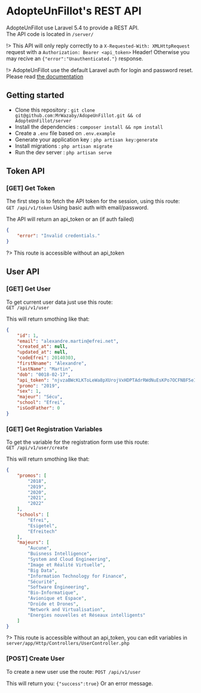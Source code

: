 # AdopteUnFillot's REST API

AdopteUnFillot use Laravel 5.4 to provide a REST API.   
The API code is located in `/server/`

!> This API will only reply correctly to a `X-Requested-With: XMLHttpRequest` request with a `Authorization: Bearer <api_token>` Header! Otherwise you may recive an `{"error":"Unauthenticated."}` response.

!> AdopteUnFillot use the default Laravel auth for login and password reset. Please read [the documentation](https://laravel.com/docs/5.4/authentication)  

## Getting started

- Clone this repository : `git clone git@github.com:MrWazaby/AdopeUnFillot.git && cd AdopteUnFillot/server`
- Install the dependencies : `composer install && npm install`
- Create a `.env` file based on `.env.example`
- Generate your application key : `php artisan key:generate`
- Install migrations : `php artisan migrate`
- Run the dev server : `php artisan serve`

## Token API

### [GET] Get Token

The first step is to fetch the API token for the session, using this route:  
`GET /api/v1/token`
Using basic auth with email/password.  

The API will return an api_token or an (if auth failed)
``` json
{
    "error": "Invalid credentials."
}
```

?> This route is accessible without an api_token

## User API

### [GET] Get User

To get current user data just use this route:  
`GET /api/v1/user`

This will return smothing like that:
``` json
{
    "id": 1,
    "email": "alexandre.martin@efrei.net",
    "created_at": null,
    "updated_at": null,
    "codeEfrei": 20140303,
    "firstNname": "Alexandre",
    "lastName": "Martin",
    "dob": "0018-02-17",
    "api_token": "njvzaBWcKLKToLeWa8pXUrojVxHDPTAdrRWdNuEsKPo7OCFNBF5eIxyulo9n",
    "promo": "2019",
    "sex": 1,
    "majeur": "Sécu",
    "school": "Efrei",
    "isGodFather": 0
}
```

### [GET] Get Registration Variables

To get the variable for the registration form use this route:  
`GET /api/v1/user/create`

This will return smothing like that:
``` json
{
    "promos": [
        "2018",
        "2019",
        "2020",
        "2021",
        "2022"
    ],
    "schools": [
        "Efrei",
        "Esigetel",
        "Efreitech"
    ],
    "majeurs": [
        "Aucune",
        "Buisness Intelligence",
        "System and Cloud Engineering",
        "Image et Réalité Virtuelle",
        "Big Data",
        "Information Technology for Finance",
        "Sécurité",
        "Software Engineering",
        "Bio-Informatique",
        "Avionique et Espace",
        "Droïde et Drones",
        "Network and Virtualisation",
        "Energies nouvelles et Réseaux intelligents"
    ]
}
```

?> This route is accessible without an api_token, you can edit variables in `server/app/Http/Controllers/UserController.php`

### [POST] Create User

To create a new user use the route:
`POST /api/v1/user`

This will return you:
`{"success":true}`
Or an error message.
